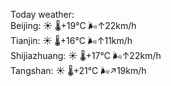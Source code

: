 Today weather:  
Beijing: ☀️   🌡️+19°C 🌬️↑22km/h  
Tianjin: ☀️   🌡️+16°C 🌬️↑11km/h  
Shijiazhuang: ☀️   🌡️+17°C 🌬️↑22km/h  
Tangshan: ☀️   🌡️+21°C 🌬️↗19km/h  
